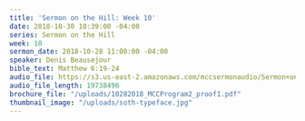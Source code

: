 ```yaml
---
title: 'Sermon on the Hill: Week 10'
date: 2018-10-30 10:39:00 -04:00
series: Sermon on the Hill
week: 10
sermon_date: 2018-10-28 11:00:00 -04:00
speaker: Denis Beausejour
bible_text: Matthew 6:19-24
audio_file: https://s3.us-east-2.amazonaws.com/mccsermonaudio/Sermon+on+the+Hill_+Week+10.lite.mp3
audio_file_length: 19738496
brochure_file: "/uploads/10282018_MCCProgram2_proof1.pdf"
thumbnail_image: "/uploads/soth-typeface.jpg"
---
```


